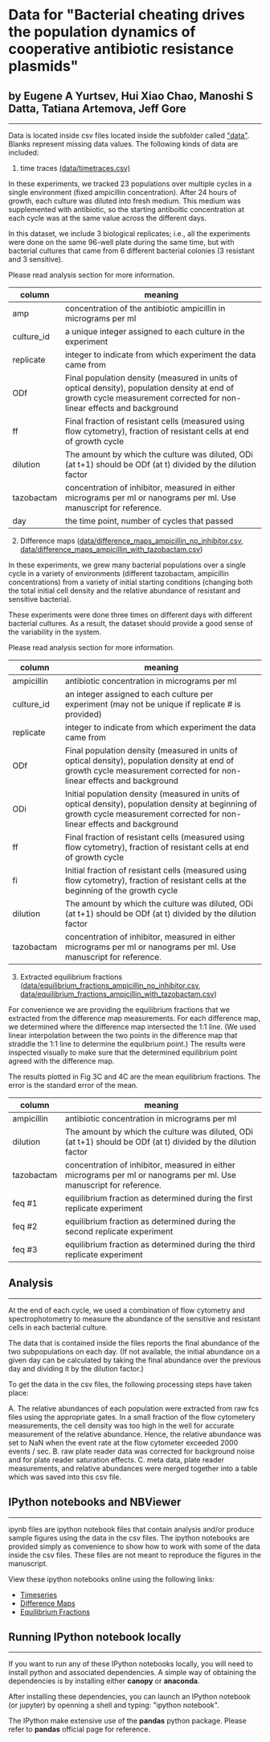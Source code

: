 # Data for "Bacterial cheating drives the population dynamics of cooperative antibiotic resistance plasmids" 
## by Eugene A Yurtsev, Hui Xiao Chao, Manoshi S Datta, Tatiana Artemova, Jeff Gore
--------------------------------------------------------------------------------------------

Data is located inside csv files located inside the subfolder called ["data"](http://www.bitbucket.org/eugene_yurtsev/bacterialcheatingproject/raw/master/data/). Blanks
represent missing data values. The following kinds of data are included:

1. time traces [(data/timetraces.csv)](http://www.bitbucket.org/eugene_yurtsev/bacterialcheatingproject/raw/master/data/timetraces.csv)

In these experiments, we tracked 23 populations over multiple cycles in a
single environment (fixed ampicillin concentration). After 24 hours of
growth, each culture was diluted into fresh medium. This medium was
supplemented with antibiotic, so the starting antiboitic concentration at
each cycle was at the same value across the different days.

In this dataset, we include 3 biological replicates; i.e., all the
experiments were done on the same 96-well plate during the same time, but
with bacterial cultures that came from 6 different bacterial colonies (3
resistant and 3 sensitive).

Please read analysis section for more information.

| column     | meaning                                                                                                                                                                         |
|------------|---------------------------------------------------------------------------------------------------------------------------------------------------------------------------------|
| amp        | concentration of the antibiotic ampicillin in micrograms per ml                                                                                                                                   |
| culture_id | a unique integer assigned to each culture in the experiment                                                                               |
| replicate  | integer to indicate from which experiment the data came from                                                                                                                    |
| ODf        | Final population density (measured in units of optical density), population density at end of growth cycle  measurement corrected for non-linear effects and background         |
| ff         | Final fraction of resistant cells (measured using flow cytometry), fraction of resistant cells at end of growth cycle                                                           |
| dilution   | The amount by which the culture was diluted, ODi (at t+1) should be ODf (at t) divided by the dilution factor                                                                   |
| tazobactam | concentration of inhibitor,  measured in either micrograms per ml or nanograms per ml.  Use manuscript for reference.                                                           |
| day        | the time point, number of cycles that passed



2. Difference maps ([data/difference_maps_ampicillin_no_inhibitor.csv](http://www.bitbucket.org/eugene_yurtsev/bacterialcheatingproject/raw/master/data/difference_maps_ampicillin_no_inhibitor.csv),
                    [data/difference_maps_ampicillin_with_tazobactam.csv](http://www.bitbucket.org/eugene_yurtsev/bacterialcheatingproject/raw/master/data/difference_maps_ampicillin_with_tazobactam.csv))

In these experiments, we grew many bacterial populations over a single cycle in
a variety of environments (different tazobactam, ampicillin concentrations)
from a variety of initial starting conditions (changing both the total initial
cell density and the relative abundance of resistant and sensitive bacteria). 

These experiments were done three times on different days with different
bacterial cultures. As a result, the dataset should provide a good sense of
the variability in the system.

Please read analysis section for more information.

| column     | meaning                                                                                                                                                                         |
|------------|---------------------------------------------------------------------------------------------------------------------------------------------------------------------------------|
| ampicillin | antibiotic concentration in micrograms per ml                                                                                                                                   |
| culture_id | an integer assigned to each culture per experiment (may not be unique if replicate # is provided)                                                                               |
| replicate  | integer to indicate from which experiment the data came from                                                                                                                    |
| ODf        | Final population density (measured in units of optical density), population density at end of growth cycle  measurement corrected for non-linear effects and background         |
| ODi        | Initial population density (measured in units of optical density), population density at beginning of growth cycle  measurement corrected for non-linear effects and background |
| ff         | Final fraction of resistant cells (measured using flow cytometry), fraction of resistant cells at end of growth cycle                                                           |
| fi         | Initial fraction of resistant cells (measured using flow cytometry), fraction of resistant cells at the beginning of the growth cycle                                           |
| dilution   | The amount by which the culture was diluted, ODi (at t+1) should be ODf (at t) divided by the dilution factor                                                                   |
| tazobactam | concentration of inhibitor,  measured in either micrograms per ml or nanograms per ml.  Use manuscript for reference.                                                           |

3. Extracted equilibrium fractions ([data/equilibrium_fractions_ampicillin_no_inhibitor.csv](http://www.bitbucket.org/eugene_yurtsev/bacterialcheatingproject/raw/master/data/equilibrium_fractions_ampicillin_no_inhibitor.csv), 
[data/equilibrium_fractions_ampicillin_with_tazobactam.csv](http://www.bitbucket.org/eugene_yurtsev/bacterialcheatingproject/raw/master/data/equilibrium_fractions_ampicillin_with_tazobactam.csv))

For convenience we are providing the equilibrium fractions that we extracted
from the difference map measurements. For each difference map, we determined
where the difference map intersected the 1:1 line. (We used linear
interpolation between the two points in the difference map that straddle the
1:1 line to determine the equlibrium point.) The results were inspected
visually to make sure that the determined equilibrium point agreed with the
difference map.

The results plotted in Fig 3C and 4C are the mean equilibrium fractions. The
error is the standard error of the mean. 

| column     | meaning                                                                                                                                                                         |
|------------|---------------------------------------------------------------------------------------------------------------------------------------------------------------------------------|
| ampicillin | antibiotic concentration in micrograms per ml                                                                                                                                   |
| dilution   | The amount by which the culture was diluted, ODi (at t+1) should be ODf (at t) divided by the dilution factor                                                                   |
| tazobactam | concentration of inhibitor,  measured in either micrograms per ml or nanograms per ml.  Use manuscript for reference.                                                           |
| feq #1     | equilibrium fraction as determined during the first replicate experiment              |
| feq #2     | equilibrium fraction as determined during the second replicate experiment             |
| feq #3     | equilibrium fraction as determined during the third replicate experiment              |

## Analysis
--------------------------------------------------------------------------------------------

At the end of each cycle, we used a combination of flow cytometry and spectrophotometry to measure the
abundance of the sensitive and resistant cells in each bacterial culture. 

The data that is contained inside the files reports the final abundance of the
two subpopulations on each day. (If not available, the initial abundance on a
given day can be calculated by taking the final abundance over the previous day
and dividing it by the dilution factor.)

To get the data in the csv files, the following processing steps have taken place:

A. The relative abundances of each population were extracted from raw fcs files using the appropriate gates. In a small fraction of the flow cytometery measurements, the cell density was too high in the well for accurate measurement of the relative abundance. Hence, the relative abundance was set to NaN when the event rate at the flow cytometer exceeded 2000 events / sec. 
B. raw plate reader data was corrected for background noise and for plate reader saturation effects.
C. meta data, plate reader measurements, and relative abundances were merged together into a table which was saved into this csv file.

## IPython notebooks and NBViewer
--------------------------------------------------------------------------------------------

ipynb files are ipython notebook files that contain analysis and/or produce
sample figures using the data in the csv files. The ipython notebooks are
provided simply as convenience to show how to work with some of the data inside
the csv files. These files are not meant to reproduce the figures in the
manuscript.

View these ipython notebooks online using the following links:

* [Timeseries](http://nbviewer.ipython.org/urls/bitbucket.org/eugene_yurtsev/bacterialcheatingproject/raw/master/timeseries.ipynb)
* [Difference Maps](http://nbviewer.ipython.org/urls/bitbucket.org/eugene_yurtsev/bacterialcheatingproject/raw/master/difference_maps.ipynb)
* [Equilibrium Fractions](http://nbviewer.ipython.org/urls/bitbucket.org/eugene_yurtsev/bacterialcheatingproject/raw/master/equilibrium_fractions.ipynb)

## Running IPython notebook locally
--------------------------------------------------------------------------------------------

If you want to run any of these IPython notebooks locally, you will need to
install python and associated dependencies. A simple way of obtaining the
dependencies is by installing either **canopy** or **anaconda**.

After installing these dependencies, you can launch an IPython notebook (or jupyter) by openning a shell
and typing: "ipython notebook".

The IPython make extensive use of the **pandas** python package. Please refer to **pandas** official page
for reference.
